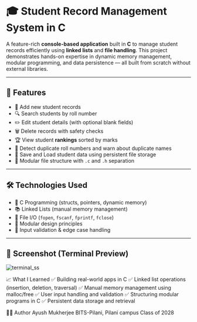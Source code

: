 # 🎓 Student Record Management System in C

A feature-rich **console-based application** built in **C** to manage student records efficiently using **linked lists** and **file handling**. This project demonstrates hands-on expertise in dynamic memory management, modular programming, and data persistence — all built from scratch without external libraries.

---

## 🚀 Features

- 🔹 Add new student records
- 🔍 Search students by roll number
- ✏️ Edit student details (with optional blank fields)
- 🗑️ Delete records with safety checks
- 🏆 View student **rankings** sorted by marks
- 🧠 Detect duplicate roll numbers and warn about duplicate names
- 💾 Save and Load student data using persistent file storage
- 📁 Modular file structure with `.c` and `.h` separation

---

## 🛠 Technologies Used

- 🧠 C Programming (structs, pointers, dynamic memory)
- 📚 Linked Lists (manual memory management)
- 💽 File I/O (`fopen`, `fscanf`, `fprintf`, `fclose`)
- 🧩 Modular design principles
- 🧪 Input validation & edge case handling

---

## 📸 Screenshot (Terminal Preview)
![terminal_ss](https://github.com/user-attachments/assets/dbd38c02-264c-413e-a72f-2b66c52b175b)

📈 What I Learned
✅ Building real-world apps in C
✅ Linked list operations (insertion, deletion, traversal)
✅ Manual memory management using malloc/free
✅ User input handling and validation
✅ Structuring modular programs in C
✅ Persistent data storage and retrieval

👨‍💻 Author
Ayush Mukherjee
BITS-Pilani, Pilani campus
Class of 2028


